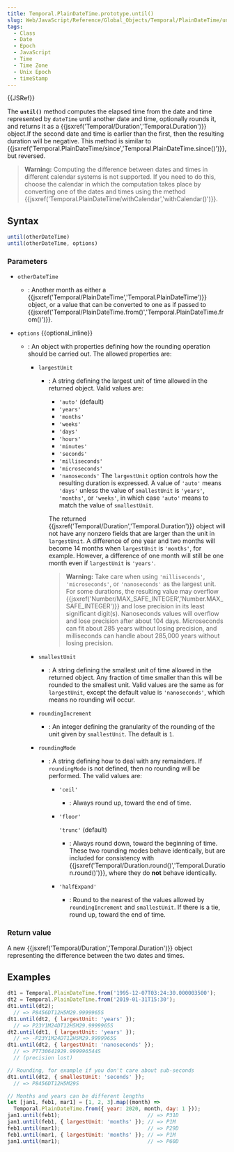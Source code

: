```yaml
---
title: Temporal.PlainDateTime.prototype.until()
slug: Web/JavaScript/Reference/Global_Objects/Temporal/PlainDateTime/until
tags:
  - Class
  - Date
  - Epoch
  - JavaScript
  - Time
  - Time Zone
  - Unix Epoch
  - timeStamp
---
```

{{JSRef}}

The **`until()`** method computes the elapsed time from the date and time
represented by `dateTime` until another date and time, optionally rounds it, and
returns it as a
{{jsxref('Temporal/Duration','Temporal.Duration')}} object.If
the second date and time is earlier than the first, then the resulting duration
will be negative. This method is similar to
{{jsxref('Temporal.PlainDateTime/since','Temporal.PlainDateTime.since()')}},
but reversed.

> **Warning:** Computing the difference between dates and times in different
> calendar systems is not supported. If you need to do this, choose the calendar
> in which the computation takes place by converting one of the dates and times
> using the method
> {{jsxref('Temporal.PlainDateTime/withCalendar','withCalendar()')}}.

## Syntax

```js
until(otherDateTime)
until(otherDateTime, options)
```

### Parameters

- `otherDateTime`
  - : Another month as either a
    {{jsxref('Temporal/PlainDateTime','Temporal.PlainDateTime')}}
    object, or a value that can be converted to one as if passed to
    {{jsxref('Temporal/PlainDateTime.from()','Temporal.PlainDateTime.from()')}}.
- `options` {{optional_inline}}

  - : An object with properties defining how the rounding operation should be
    carried out. The allowed properties are:

    - `largestUnit`

      - : A string defining the largest unit of time allowed in the returned
        object. Valid values are:

        - `'auto'` (default)
        - `'years'`
        - `'months'`
        - `'weeks'`
        - `'days'`
        - `'hours'`
        - `'minutes'`
        - `'seconds'`
        - `'milliseconds'`
        - `'microseconds'`
        - `'nanoseconds'` The `largestUnit` option controls how the resulting
          duration is expressed. A value of `'auto'` means `'days'` unless the
          value of `smallestUnit` is `'years'`, `'months'`, or `'weeks'`, in
          which case `'auto'` means to match the value of `smallestUnit`.

        The returned
        {{jsxref('Temporal/Duration','Temporal.Duration')}}
        object will not have any nonzero fields that are larger than the unit in
        `largestUnit`. A difference of one year and two months will become 14
        months when `largestUnit` is `'months'`, for example. However, a
        difference of one month will still be one month even if `largestUnit` is
        `'years'`.

        > **Warning:** Take care when using `'milliseconds'`, `'microseconds'`,
        > or `'nanoseconds'` as the largest unit. For some durations, the
        > resulting value may overflow
        > {{jsxref('Number/MAX_SAFE_INTEGER','Number.MAX_SAFE_INTEGER')}}
        > and lose precision in its least significant digit(s). Nanoseconds
        > values will overflow and lose precision after about 104 days.
        > Microseconds can fit about 285 years without losing precision, and
        > milliseconds can handle about 285,000 years without losing precision.

    - `smallestUnit`
      - : A string defining the smallest unit of time allowed in the returned
        object. Any fraction of time smaller than this will be rounded to the
        smallest unit. Valid values are the same as for `largestUnit`, except
        the default value is `'nanoseconds'`, which means no rounding will
        occur.
    - `roundingIncrement`
      - : An integer defining the granularity of the rounding of the unit given
        by `smallestUnit`. The default is `1`.
    - `roundingMode`

      - : A string defining how to deal with any remainders. If `roundingMode`
        is not defined, then no rounding will be performed. The valid values
        are:

        - `'ceil'`
          - : Always round up, toward the end of time.
        - `'floor'`

          `'trunc'` (default)

          - : Always round down, toward the beginning of time. These two
            rounding modes behave identically, but are included for consistency
            with
            {{jsxref('Temporal/Duration.round()','Temporal.Duration.round()')}},
            where they do **not** behave identically.

        - `'halfExpand'`
          - : Round to the nearest of the values allowed by `roundingIncrement`
            and `smallestUnit`. If there is a tie, round up, toward the end of
            time.

### Return value

A new {{jsxref('Temporal/Duration','Temporal.Duration')}}
object representing the difference between the two dates and times.

## Examples

```js
dt1 = Temporal.PlainDateTime.from('1995-12-07T03:24:30.000003500');
dt2 = Temporal.PlainDateTime.from('2019-01-31T15:30');
dt1.until(dt2);
  // => P8456DT12H5M29.9999965S
dt1.until(dt2, { largestUnit: 'years' });
  // => P23Y1M24DT12H5M29.9999965S
dt2.until(dt1, { largestUnit: 'years' });
  // => -P23Y1M24DT12H5M29.9999965S
dt1.until(dt2, { largestUnit: 'nanoseconds' });
  // => PT730641929.999996544S
  // (precision lost)

// Rounding, for example if you don't care about sub-seconds
dt1.until(dt2, { smallestUnit: 'seconds' });
  // => P8456DT12H5M29S

// Months and years can be different lengths
let [jan1, feb1, mar1] = [1, 2, 3].map((month) =>
  Temporal.PlainDateTime.from({ year: 2020, month, day: 1 }));
jan1.until(feb1);                            // => P31D
jan1.until(feb1, { largestUnit: 'months' }); // => P1M
feb1.until(mar1);                            // => P29D
feb1.until(mar1, { largestUnit: 'months' }); // => P1M
jan1.until(mar1);                            // => P60D
```
